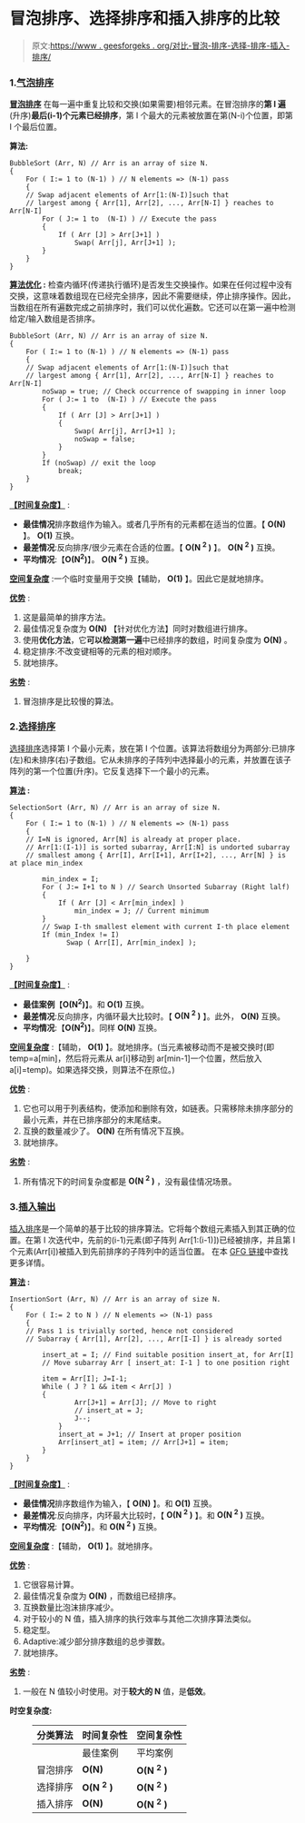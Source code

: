 # 冒泡排序、选择排序和插入排序的比较

> 原文:[https://www . geesforgeks . org/对比-冒泡-排序-选择-排序-插入-排序/](https://www.geeksforgeeks.org/comparison-among-bubble-sort-selection-sort-and-insertion-sort/)

### 1.[气泡排序](https://www.geeksforgeeks.org/bubble-sort/)

[**冒泡排序**](https://www.geeksforgeeks.org/bubble-sort/) 在每一遍中重复比较和交换(如果需要)相邻元素。在冒泡排序的**第 I 遍**(升序)**最后(i-1)个元素已经排序**，第 I 个最大的元素被放置在第(N-i)个位置，即第 I 个最后位置。

**算法:**

```
BubbleSort (Arr, N) // Arr is an array of size N.
{
    For ( I:= 1 to (N-1) ) // N elements => (N-1) pass
    {
    // Swap adjacent elements of Arr[1:(N-I)]such that
    // largest among { Arr[1], Arr[2], ..., Arr[N-I] } reaches to Arr[N-I]
        For ( J:= 1 to  (N-I) ) // Execute the pass
        {
            If ( Arr [J] > Arr[J+1] ) 
                Swap( Arr[j], Arr[J+1] );
        }
    }
}
```

**<u>算法优化</u> :** 检查内循环(传递执行循环)是否发生交换操作。如果在任何过程中没有交换，这意味着数组现在已经完全排序，因此不需要继续，停止排序操作。因此，当数组在所有遍数完成之前排序时，我们可以优化遍数。它还可以在第一遍中检测给定/输入数组是否排序。

```
BubbleSort (Arr, N) // Arr is an array of size N.
{
    For ( I:= 1 to (N-1) ) // N elements => (N-1) pass
    {
    // Swap adjacent elements of Arr[1:(N-I)]such that
    // largest among { Arr[1], Arr[2], ..., Arr[N-I] } reaches to Arr[N-I]
        noSwap = true; // Check occurrence of swapping in inner loop
        For ( J:= 1 to  (N-I) ) // Execute the pass
        {
            If ( Arr [J] > Arr[J+1] )
            { 
                Swap( Arr[j], Arr[J+1] );
                noSwap = false;
            }
        }
        If (noSwap) // exit the loop
            break;
    }
}
```

**<u>【时间复杂度】</u>** :

*   **最佳情况**排序数组作为输入。或者几乎所有的元素都在适当的位置。【 **O(N)** 】。 **O(1)** 互换。
*   **最差情况**:反向排序/很少元素在合适的位置。【 **O(N <sup>2</sup> )** 】。 **O(N <sup>2</sup> )** 互换。
*   **平均情况**:【**O(N<sup>2</sup>)**】。 **O(N <sup>2</sup> )** 互换。

**<u>空间复杂度</u>** :一个临时变量用于交换【辅助， **O(1)** 】。因此它是就地排序。

**<u>优势</u>** :

1.  这是最简单的排序方法。
2.  最佳情况复杂度为 **O(N)** 【针对优化方法】同时对数组进行排序。
3.  使用**优化方法**，它**可以检测第一遍**中已经排序的数组，时间复杂度为 **O(N)** 。
4.  稳定排序:不改变键相等的元素的相对顺序。
5.  就地排序。

**<u>劣势</u>** :

1.  冒泡排序是比较慢的算法。

### 2.[选择排序](https://www.geeksforgeeks.org/selection-sort/)

[选择排序](https://www.geeksforgeeks.org/selection-sort/)选择第 I 个最小元素，放在第 I 个位置。该算法将数组分为两部分:已排序(左)和未排序(右)子数组。它从未排序的子阵列中选择最小的元素，并放置在该子阵列的第一个位置(升序)。它反复选择下一个最小的元素。

**<u>算法</u> :**

```
SelectionSort (Arr, N) // Arr is an array of size N.
{
    For ( I:= 1 to (N-1) ) // N elements => (N-1) pass
    {
    // I=N is ignored, Arr[N] is already at proper place.
    // Arr[1:(I-1)] is sorted subarray, Arr[I:N] is undorted subarray
    // smallest among { Arr[I], Arr[I+1], Arr[I+2], ..., Arr[N] } is at place min_index

        min_index = I;
        For ( J:= I+1 to N ) // Search Unsorted Subarray (Right lalf)
        {
            If ( Arr [J] < Arr[min_index] ) 
                min_index = J; // Current minimum
        }
        // Swap I-th smallest element with current I-th place element
        If (min_Index != I)
              Swap ( Arr[I], Arr[min_index] ); 

    }
}
```

**<u>【时间复杂度】</u>** :

*   **最佳案例**【**O(N<sup>2</sup>)**】。和 **O(1)** 互换。
*   **最差情况**:反向排序，内循环最大比较时。【 **O(N <sup>2</sup> )** 】。此外， **O(N)** 互换。
*   **平均情况**:【**O(N<sup>2</sup>)**】。同样 **O(N)** 互换。

**<u>空间复杂度</u>** :【辅助， **O(1)** 】。就地排序。(当元素被移动而不是被交换时(即 temp=a[min]，然后将元素从 ar[i]移动到 ar[min-1]一个位置，然后放入 a[i]=temp)。如果选择交换，则算法不在原位。)

**<u>优势</u>** :

1.  它也可以用于列表结构，使添加和删除有效，如链表。只需移除未排序部分的最小元素，并在已排序部分的末尾结束。
2.  互换的数量减少了。 **O(N)** 在所有情况下互换。
3.  就地排序。

**<u>劣势</u>** :

1.  所有情况下的时间复杂度都是 **O(N <sup>2</sup> )** ，没有最佳情况场景。

### 3.[插入输出](https://www.geeksforgeeks.org/insertion-sort/)

[插入排序](https://www.geeksforgeeks.org/insertion-sort/)是一个简单的基于比较的排序算法。它将每个数组元素插入到其正确的位置。在第 I 次迭代中，先前的(i-1)元素(即子阵列 Arr[1:(i-1)])已经被排序，并且第 I 个元素(Arr[i])被插入到先前排序的子阵列中的适当位置。
在本 [GFG 链接](https://www.geeksforgeeks.org/insertion-sort/)中查找更多详情。

**<u>算法</u> :**

```
InsertionSort (Arr, N) // Arr is an array of size N.
{
    For ( I:= 2 to N ) // N elements => (N-1) pass
    {
    // Pass 1 is trivially sorted, hence not considered
    // Subarray { Arr[1], Arr[2], ..., Arr[I-I] } is already sorted

        insert_at = I; // Find suitable position insert_at, for Arr[I]
        // Move subarray Arr [ insert_at: I-1 ] to one position right

        item = Arr[I]; J=I-1;
        While ( J ? 1 && item < Arr[J] ) 
        {
                Arr[J+1] = Arr[J]; // Move to right   
                // insert_at = J;
                J--;
            }
            insert_at = J+1; // Insert at proper position
            Arr[insert_at] = item; // Arr[J+1] = item;
        }
    }
}
```

**<u>【时间复杂度】</u>** :

*   **最佳情况**排序数组作为输入，【 **O(N)** 】。和 **O(1)** 互换。
*   **最差情况**:反向排序，内环最大比较时，【 **O(N <sup>2</sup> )** 】。和 **O(N <sup>2</sup> )** 互换。
*   **平均情况**:【**O(N<sup>2</sup>)**】。和 **O(N <sup>2</sup> )** 互换。

**<u>空间复杂度</u>** :【辅助， **O(1)** 】。就地排序。

**<u>优势</u>** :

1.  它很容易计算。
2.  最佳情况复杂度为 **O(N)** ，而数组已经排序。
3.  互换数量比泡沫排序减少。
4.  对于较小的 N 值，插入排序的执行效率与其他二次排序算法类似。
5.  稳定型。
6.  Adaptive:减少部分排序数组的总步骤数。
7.  就地排序。

**<u>劣势</u>** :

1.  一般在 N 值较小时使用。对于**较大的 N** 值，是**低效**。

**时空复杂度:**

<figure class="table">

| 分类算法 | 时间复杂性 | 空间复杂性 |
| --- | --- | --- |
|   | 最佳案例 | 平均案例 | 最坏情况 | 最坏情况 |
| 冒泡排序 | **O(N)** | **O(N <sup>2</sup> )** | **O(N <sup>2</sup> )** | **O(1)** |
| 选择排序 | **O(N <sup>2</sup> )** | **O(N <sup>2</sup> )** | **O(N <sup>2</sup> )** | **O(1)** |
| 插入排序 | **O(N)** | **O(N <sup>2</sup> )** | **O(N <sup>2</sup> )** | **O(1)** |

</figure>